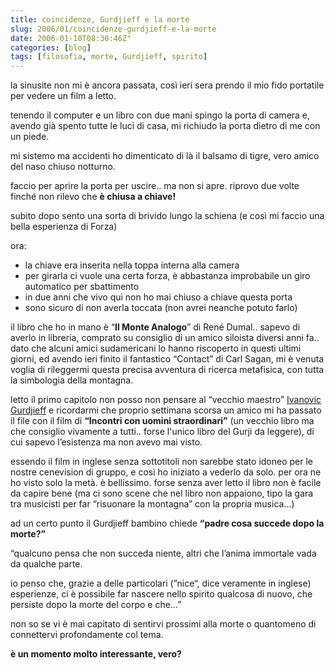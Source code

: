 ```yaml
---
title: coincidenze, Gurdjieff e la morte
slug: 2006/01/coincidenze-gurdjieff-e-la-morte
date: 2006-01-10T08:30:46Z"
categories: [blog]
tags: [filosofia, morte, Gurdjieff, spirito]
---
```

la sinusite non mi è ancora passata, così ieri sera prendo il mio fido portatile per vedere un film a letto.
  
tenendo il computer e un libro con due mani spingo la porta di camera e, avendo già spento tutte le luci di casa, mi richiudo la porta dietro di me con un piede.
  
mi sistemo ma accidenti ho dimenticato di là il balsamo di tigre, vero amico del naso chiuso notturno.
  
faccio per aprire la porta per uscire.. ma non si apre. riprovo due volte finché non rilevo che **è chiusa a chiave!**
  
subito dopo sento una sorta di brivido lungo la schiena (e così mi faccio una bella esperienza di Forza)

ora:
  
- la chiave era inserita nella toppa interna alla camera
- per girarla ci vuole una certa forza, è abbastanza improbabile un giro automatico per sbattimento
- in due anni che vivo qui non ho mai chiuso a chiave questa porta
- sono sicuro di non averla toccata (non avrei neanche potuto farlo)

il libro che ho in mano è “**Il Monte Analogo**” di René Dumal.. sapevo di averlo in libreria, comprato su consiglio di un amico siloista diversi anni fa.. dato che alcuni amici sudamericani lo hanno riscoperto in questi ultimi giorni, ed avendo ieri finito il fantastico “Contact” di Carl Sagan, mi è venuta voglia di rileggermi questa precisa avventura di ricerca metafisica, con tutta la simbologia della montagna.

letto il primo capitolo non posso non pensare al “vecchio maestro” [Ivanovic Gurdjieff](http://www.gurdjieff.it/) e ricordarmi che proprio settimana scorsa un amico mi ha passato il file con il film di **“Incontri con uomini straordinari”** (un vecchio libro ma che consiglio vivamente a tutti.. forse l'unico libro del Gurji da leggere), di cui sapevo l’esistenza ma non avevo mai visto.
  
essendo il film in inglese senza sottotitoli non sarebbe stato idoneo per le nostre cenevision di gruppo, e così ho iniziato a vederlo da solo. per ora ne ho visto solo la metà. è bellissimo. forse senza aver letto il libro non è facile da capire bene (ma ci sono scene che nel libro non appaiono, tipo la gara tra musicisti per far “risuonare la montagna” con la propria musica…)

ad un certo punto il Gurdjieff bambino chiede **“padre cosa succede dopo la morte?”**
  
“qualcuno pensa che non succeda niente, altri che l’anima immortale vada da qualche parte.
  
io penso che, grazie a delle particolari (”nice“, dice veramente in inglese) esperienze, ci è possibile far nascere nello spirito qualcosa di nuovo, che persiste dopo la morte del corpo e che…”

non so se vi è mai capitato di sentirvi prossimi alla morte o quantomeno di connettervi profondamente col tema.
  
**è un momento molto interessante, vero?**